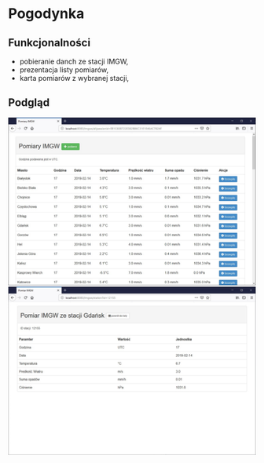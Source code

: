 # Pogodynka

## Funkcjonalności
* pobieranie danch ze stacji IMGW,
* prezentacja listy pomiarów,
* karta pomiarów z wybranej stacji,

## Podgląd
![imgw_all](img/imgw_all.jpg)
![imgw_station](img/imgw_station.jpg)